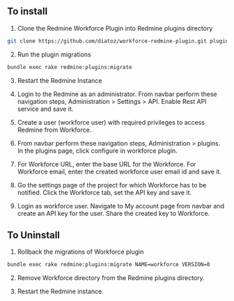 ## To install

1. Clone the Redmine Workforce Plugin into Redmine plugins directory

```sh
git clone https://github.com/diatoz/workforce-redmine-plugin.git plugins/workforce
```

2. Run the plugin migrations

```sh
bundle exec rake redmine:plugins:migrate
```

3. Restart the Redmine Instance

4. Login to the Redmine as an administrator. From navbar perform these navigation steps, Administration > Settings > API. Enable Rest API service and save it.

5. Create a user (workforce user) with required privileges to access Redmine from Workforce.

6. From navbar perform these navigation steps, Administration > plugins. In the plugins page, click configure in workforce plugin.

7. For Workforce URL, enter the base URL for the Workforce. For Workforce email, enter the created workforce user email id and save it.

8. Go the settings page of the project for which Workforce has to be notified. Click the Workforce tab, set the API key and save it.

9. Login as workforce user. Navigate to My account page from navbar and create an API key for the user. Share the created key to Workforce.

## To Uninstall

1. Rollback the migrations of Workforce plugin
```sh
bundle exec rake redmine:plugins:migrate NAME=workforce VERSION=0
```
2. Remove Workforce directory from the Redmine plugins directory.

3. Restart the Redmine instance.
